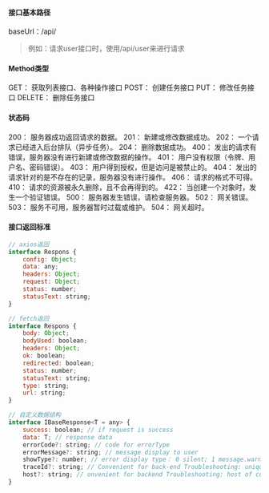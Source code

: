 #### 接口基本路径
baseUrl：/api/
> 例如：请求user接口时，使用/api/user来进行请求

#### Method类型
GET： 获取列表接口、各种操作接口
POST： 创建任务接口
PUT： 修改任务接口
DELETE： 删除任务接口

#### 状态码
200： 服务器成功返回请求的数据。
201： 新建或修改数据成功。
202： 一个请求已经进入后台排队（异步任务）。
204： 删除数据成功。
400： 发出的请求有错误，服务器没有进行新建或修改数据的操作。
401： 用户没有权限（令牌、用户名、密码错误）。
403： 用户得到授权，但是访问是被禁止的。
404： 发出的请求针对的是不存在的记录，服务器没有进行操作。
406： 请求的格式不可得。
410： 请求的资源被永久删除，且不会再得到的。
422： 当创建一个对象时，发生一个验证错误。
500： 服务器发生错误，请检查服务器。
502： 网关错误。
503： 服务不可用，服务器暂时过载或维护。
504： 网关超时。

#### 接口返回标准
```javascript
// axios返回
interface Respons {
    config: Object;
    data: any;
    headers: Object;
    request: Object;
    status: number;
    statusText: string;
}

// fetch返回
interface Respons {
    body: Object;
    bodyUsed: boolean;
    headers: Object;
    ok: boolean;
    redirected: boolean;
    status: number;
    statusText: string;
    type: string;
    url: string;
}

// 自定义数据结构
interface IBaseResponse<T = any> {
    success: boolean; // if request is success
    data: T; // response data
    errorCode?: string; // code for errorType
    errorMessage?: string; // message display to user
    showType?: number; // error display type： 0 silent; 1 message.warn; 2 message.error; 4 notification; 9 page
    traceId?: string; // Convenient for back-end Troubleshooting: unique request ID
    host?: string; // onvenient for backend Troubleshooting: host of current access server
}
```